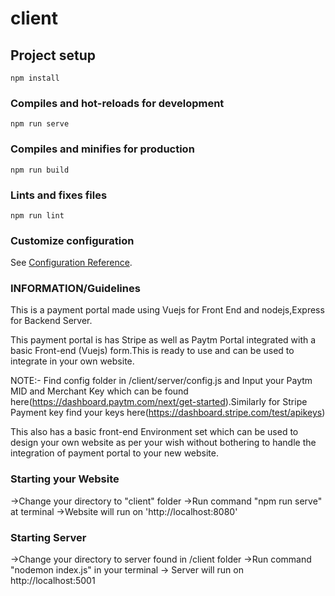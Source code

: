 # client

## Project setup
```
npm install
```

### Compiles and hot-reloads for development
```
npm run serve
```

### Compiles and minifies for production
```
npm run build
```

### Lints and fixes files
```
npm run lint
```

### Customize configuration
See [Configuration Reference](https://cli.vuejs.org/config/).

### INFORMATION/Guidelines

This is a payment portal made using Vuejs for Front End and nodejs,Express for Backend Server.

This payment portal is has Stripe as well as Paytm Portal integrated with a basic Front-end (Vuejs) form.This is ready to use and can be used to integrate in your own website.

NOTE:- Find config folder in /client/server/config.js and Input your Paytm MID and Merchant Key which can be found here(https://dashboard.paytm.com/next/get-started).Similarly for Stripe Payment key find your keys here(https://dashboard.stripe.com/test/apikeys) 

This also has a basic front-end Environment set which can be used to design your own website as per your wish without bothering to handle the integration of payment portal to your new website.

### Starting your Website

->Change your directory to "client" folder
->Run command "npm run serve" at terminal
->Website will run on 'http://localhost:8080'

### Starting Server

->Change your directory to server found in /client folder
->Run command "nodemon index.js" in your terminal
-> Server will run on http://localhost:5001
